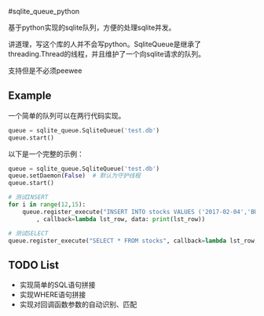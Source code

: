 #sqlite_queue_python

基于python实现的sqlite队列，方便的处理sqlite并发。

讲道理，写这个库的人并不会写python。SqliteQueue是继承了threading.Thread的线程，并且维护了一个向sqlite请求的队列。

支持但是不必须peewee

## Example

一个简单的队列可以在两行代码实现。

```python
queue = sqlite_queue.SqliteQueue('test.db')
queue.start()
```

以下是一个完整的示例：

```python
queue = sqlite_queue.SqliteQueue('test.db')
queue.setDaemon(False)  # 默认为守护线程
queue.start()

# 测试INSERT
for i in range(12,15):
    queue.register_execute("INSERT INTO stocks VALUES ('2017-02-04','BUY','RHAT',?,35.14)", (i,)
		, callback=lambda lst_row, data: print(lst_row))

# 测试SELECT
queue.register_execute("SELECT * FROM stocks", callback=lambda lst_row, data: print(data))
```

## TODO List

- 实现简单的SQL语句拼接
- 实现WHERE语句拼接
- 实现对回调函数参数的自动识别、匹配
